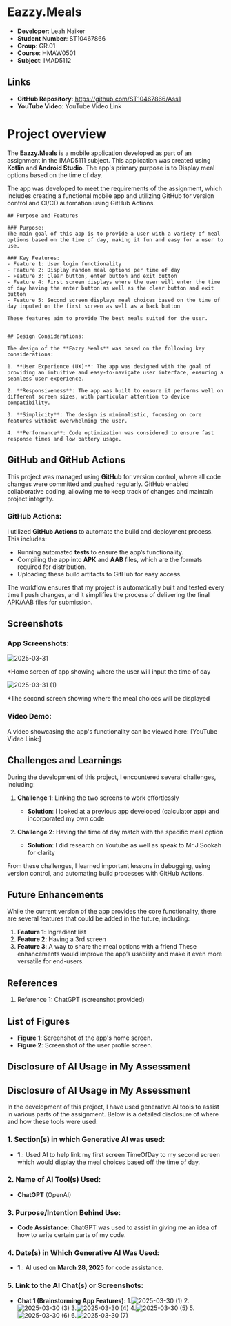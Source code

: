 # Eazzy.Meals
- **Developer**: Leah Naiker
- **Student Number**: ST10467866
- **Group**: GR.01
- **Course**: HMAW0501
- **Subject**: IMAD5112

## Links
- **GitHub Repository**: https://github.com/ST10467866/Ass1
- **YouTube Video**: YouTube Video Link

# Project overview

The **Eazzy.Meals** is a mobile application developed as part of an assignment in the IMAD5111 subject. This application was created using **Kotlin** and **Android Studio**. The app's primary purpose is to Display meal options based on the time of day.

The app was developed to meet the requirements of the assignment, which includes creating a functional mobile app and utilizing GitHub for version control and CI/CD automation using GitHub Actions.
```
## Purpose and Features

### Purpose:
The main goal of this app is to provide a user with a variety of meal options based on the time of day, making it fun and easy for a user to use. 

### Key Features:
- Feature 1: User login functionality
- Feature 2: Display random meal options per time of day
- Feature 3: Clear button, enter button and exit button
- Feature 4: First screen displays where the user will enter the time of day having the enter button as well as the clear button and exit button
- Feature 5: Second screen displays meal choices based on the time of day inputed on the first screen as well as a back button

These features aim to provide The best meals suited for the user.


## Design Considerations:

The design of the **Eazzy.Meals** was based on the following key considerations:

1. **User Experience (UX)**: The app was designed with the goal of providing an intuitive and easy-to-navigate user interface, ensuring a seamless user experience.
   
2. **Responsiveness**: The app was built to ensure it performs well on different screen sizes, with particular attention to device compatibility.
   
3. **Simplicity**: The design is minimalistic, focusing on core features without overwhelming the user.
   
4. **Performance**: Code optimization was considered to ensure fast response times and low battery usage.
```

## GitHub and GitHub Actions

This project was managed using **GitHub** for version control, where all code changes were committed and pushed regularly. GitHub enabled collaborative coding, allowing me to keep track of changes and maintain project integrity.

### GitHub Actions:
I utilized **GitHub Actions** to automate the build and deployment process. This includes:

- Running automated **tests** to ensure the app’s functionality.
- Compiling the app into **APK** and **AAB** files, which are the formats required for distribution.
- Uploading these build artifacts to GitHub for easy access.

The workflow ensures that my project is automatically built and tested every time I push changes, and it simplifies the process of delivering the final APK/AAB files for submission.

## Screenshots

### App Screenshots:
 ![2025-03-31](https://github.com/user-attachments/assets/ffe7304e-353e-4489-9fe0-ae287ee62140)

*Home screen of app showing where the user will input the time of day

![2025-03-31 (1)](https://github.com/user-attachments/assets/045df733-c95e-436e-8137-bd93e97912b6)

*The second screen showing where the meal choices will be displayed

### Video Demo:
A video showcasing the app's functionality can be viewed here: [YouTube Video Link:]
## Challenges and Learnings

During the development of this project, I encountered several challenges, including:

1. **Challenge 1**: Linking the two screens to work effortlessly 
   - **Solution**: I looked at a previous app developed (calculator app) and incorporated my own code
   
2. **Challenge 2**: Having the time of day match with the specific meal option 
   - **Solution**: I did research on Youtube as well as speak to Mr.J.Sookah for clarity

From these challenges, I learned important lessons in debugging, using version control, and automating build processes with GitHub Actions.

## Future Enhancements

While the current version of the app provides the core functionality, there are several features that could be added in the future, including:

1. **Feature 1**: Ingredient list
2. **Feature 2**: Having a 3rd screen
3. **Feature 3**: A way to share the meal options with a friend
These enhancements would improve the app’s usability and make it even more versatile for end-users.

## References

1. Reference 1: ChatGPT (screenshot provided)

## List of Figures

- **Figure 1**: Screenshot of the app's home screen.
- **Figure 2**: Screenshot of the user profile screen.

## Disclosure of AI Usage in My Assessment

## Disclosure of AI Usage in My Assessment

In the development of this project, I have used generative AI tools to assist in various parts of the assignment. Below is a detailed disclosure of where and how these tools were used:

### 1. **Section(s) in which Generative AI was used:**
- **1.**: Used AI to help link my first screen TimeOfDay to my second screen which would display the meal choices based off the time of day.

### 2. **Name of AI Tool(s) Used:**
- **ChatGPT** (OpenAI)

### 3. **Purpose/Intention Behind Use:**
- **Code Assistance**: ChatGPT was used to assist in giving me an idea of how to write certain parts of my code.

### 4. **Date(s) in Which Generative AI Was Used:**
- **1.**: AI used on **March 28, 2025** for code assistance.

### 5. **Link to the AI Chat(s) or Screenshots:**
- **Chat 1 (Brainstorming App Features)**: 1.![2025-03-30 (1)](https://github.com/user-attachments/assets/dc9002ab-d868-4a62-b691-26f1030d0324)
                                           2.![2025-03-30 (3)](https://github.com/user-attachments/assets/085e257e-cabb-4095-81a8-7f1b5af687e4)
                                           3.![2025-03-30 (4)](https://github.com/user-attachments/assets/45ecadd2-1688-43ec-987b-94981d1ff78a)
                                           4.![2025-03-30 (5)](https://github.com/user-attachments/assets/d76a100a-0b5d-4a07-a16a-7b943c1d9062)
                                           5.![2025-03-30 (6)](https://github.com/user-attachments/assets/1a8376e1-2532-4144-b55d-ba4e68da8bba)
                                           6.![2025-03-30 (7)](https://github.com/user-attachments/assets/7a9658c5-9c1b-4a6a-806d-ec3360875e64)






 
